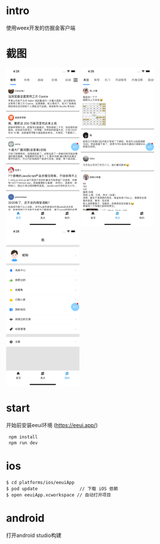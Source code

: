 # intro

使用weex开发的仿掘金客户端

# 截图

<img src="https://github.com/dajiaman/weex-juejin/blob/master/screenshots/Simulator%20Screen%20Shot%20-%20iPhone%2011%20Pro%20Max%20-%202020-04-17%20at%2016.25.01.png?raw=true" width="200">

<img src="https://github.com/dajiaman/weex-juejin/blob/master/screenshots/Simulator%20Screen%20Shot%20-%20iPhone%2011%20Pro%20Max%20-%202020-04-17%20at%2016.25.05.png?raw=true" width="200">

<img src="https://github.com/dajiaman/weex-juejin/blob/master/screenshots/Simulator%20Screen%20Shot%20-%20iPhone%2011%20Pro%20Max%20-%202020-04-17%20at%2016.25.08.png?raw=true" width="200">

# start

开始前安装eeui环境 (https://eeui.app/)

```
 npm install
 npm run dev
```

# ios
```
$ cd platforms/ios/eeuiApp
$ pod update                // 下载 iOS 依赖
$ open eeuiApp.xcworkspace // 自动打开项目
```
# android
打开android studio构建




